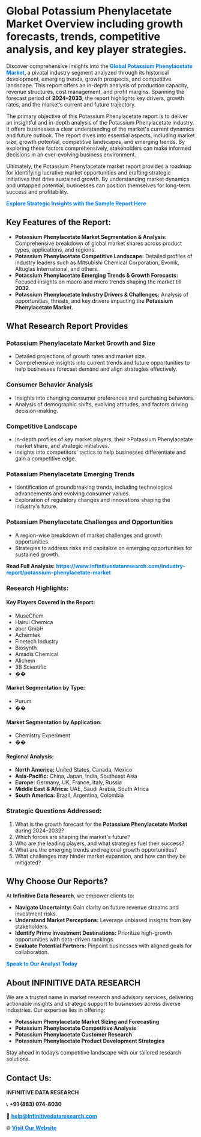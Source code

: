 <h1>Global Potassium Phenylacetate Market Overview including growth forecasts, trends, competitive analysis, and key player strategies.</h1>
<p>
Discover comprehensive insights into the 
<a href="https://www.infinitivedataresearch.com/industry-report/potassium-phenylacetate-market" rel="dofollow" style="color: #007BFF; text-decoration: none;"><strong>Global Potassium Phenylacetate Market</strong></a>, a pivotal industry segment analyzed through its historical development, emerging trends, growth prospects, and competitive landscape. This report offers an in-depth analysis of production capacity, revenue structures, cost management, and profit margins. Spanning the forecast period of <strong>2024–2033</strong>, the report highlights key drivers, growth rates, and the market’s current and future trajectory.
</p>
<p>
The primary objective of this Potassium Phenylacetate report is to deliver an insightful and in-depth analysis of the Potassium Phenylacetate industry. It offers businesses a clear understanding of the market's current dynamics and future outlook. The report dives into essential aspects, including market size, growth potential, competitive landscapes, and emerging trends. By exploring these factors comprehensively, stakeholders can make informed decisions in an ever-evolving business environment.
</p>
<p>
Ultimately, the Potassium Phenylacetate market report provides a roadmap for identifying lucrative market opportunities and crafting strategic initiatives that drive sustained growth. By understanding market dynamics and untapped potential, businesses can position themselves for long-term success and profitability.
</p>
<p>
<a href="https://www.infinitivedataresearch.com/request-sample/reportId=104538" style="color: #007BFF; text-decoration: none;"><strong>Explore Strategic Insights with the Sample Report Here</strong></a>
</p>

<h2>Key Features of the Report:</h2>
<ul>
<li><strong>Potassium Phenylacetate Market Segmentation & Analysis:</strong> Comprehensive breakdown of global market shares across product types, applications, and regions.</li>
<li><strong>Potassium Phenylacetate Competitive Landscape:</strong> Detailed profiles of industry leaders such as Mitsubishi Chemical Corporation, Evonik, Altuglas International, and others.</li>
<li><strong>Potassium Phenylacetate Emerging Trends & Growth Forecasts:</strong> Focused insights on macro and micro trends shaping the market till <strong>2032</strong>.</li>
<li><strong>Potassium Phenylacetate Industry Drivers & Challenges:</strong> Analysis of opportunities, threats, and key drivers impacting the <strong>Potassium Phenylacetate Market</strong>.</li>
</ul>

<h2>What Research Report Provides</h2>
<h3>Potassium Phenylacetate Market Growth and Size</h3>
<ul>
<li>Detailed projections of growth rates and market size.</li>
<li>Comprehensive insights into current trends and future opportunities to help businesses forecast demand and align strategies effectively.</li>
</ul>

<h3>Consumer Behavior Analysis</h3>
<ul>
<li>Insights into changing consumer preferences and purchasing behaviors.</li>
<li>Analysis of demographic shifts, evolving attitudes, and factors driving decision-making.</li>
</ul>

<h3>Competitive Landscape</h3>
<ul>
<li>In-depth profiles of key market players, their >Potassium Phenylacetate market share, and strategic initiatives.</li>
<li>Insights into competitors' tactics to help businesses differentiate and gain a competitive edge.</li>
</ul>

<h3>Potassium Phenylacetate Emerging Trends</h3>
<ul>
<li>Identification of groundbreaking trends, including technological advancements and evolving consumer values.</li>
<li>Exploration of regulatory changes and innovations shaping the industry's future.</li>
</ul>

<h3>Potassium Phenylacetate Challenges and Opportunities</h3>
<ul>
<li>A region-wise breakdown of market challenges and growth opportunities.</li>
<li>Strategies to address risks and capitalize on emerging opportunities for sustained growth.</li>
</ul>
<p><strong>Read Full Analysis:</strong> <a href="https://www.infinitivedataresearch.com/industry-report/potassium-phenylacetate-market" rel="dofollow" style="color: #007BFF; text-decoration: none;"><strong>https://www.infinitivedataresearch.com/industry-report/potassium-phenylacetate-market</strong></a></p>
<h3>Research Highlights:</h3>
<h4>Key Players Covered in the Report:</h4>
<ul><li>MuseChem</li><li>Hairui Chemica</li><li>abcr GmbH</li><li>Achemtek</li><li>Finetech Industry</li><li>Biosynth</li><li>Amadis Chemical</li><li>Alichem</li><li>3B Scientific</li><li>��</li></ul>
<h4>Market Segmentation by Type:</h4>
<ul><li>Purum</li><li>��</li></ul>
<h4>Market Segmentation by Application:</h4>
<ul><li>Chemistry Experiment</li><li>��</li></ul>

<h4>Regional Analysis:</h4>
<ul>
<li><strong>North America:</strong> United States, Canada, Mexico</li>
<li><strong>Asia-Pacific:</strong> China, Japan, India, Southeast Asia</li>
<li><strong>Europe:</strong> Germany, UK, France, Italy, Russia</li>
<li><strong>Middle East & Africa:</strong> UAE, Saudi Arabia, South Africa</li>
<li><strong>South America:</strong> Brazil, Argentina, Colombia</li>
</ul>

<h3>Strategic Questions Addressed:</h3>
<ol>
<li>What is the growth forecast for the <strong>Potassium Phenylacetate Market</strong> during 2024–2032?</li>
<li>Which forces are shaping the market's future?</li>
<li>Who are the leading players, and what strategies fuel their success?</li>
<li>What are the emerging trends and regional growth opportunities?</li>
<li>What challenges may hinder market expansion, and how can they be mitigated?</li>
</ol>

<h2>Why Choose Our Reports?</h2>
<p>At <strong>Infinitive Data Research</strong>, we empower clients to:</p>
<ul>
<li><strong>Navigate Uncertainty:</strong> Gain clarity on future revenue streams and investment risks.</li>
<li><strong>Understand Market Perceptions:</strong> Leverage unbiased insights from key stakeholders.</li>
<li><strong>Identify Prime Investment Destinations:</strong> Prioritize high-growth opportunities with data-driven rankings.</li>
<li><strong>Evaluate Potential Partners:</strong> Pinpoint businesses with aligned goals for collaboration.</li>
</ul>
<p><a href="https://www.infinitivedataresearch.com/industry-report/potassium-phenylacetate-market" rel="dofollow" style="color: #007BFF; text-decoration: none;"><strong>Speak to Our Analyst Today</strong></a></p>

<h2>About INFINITIVE DATA RESEARCH</h2>
<p>We are a trusted name in market research and advisory services, delivering actionable insights and strategic support to businesses across diverse industries. Our expertise lies in offering:</p>
<ul>
<li><strong>Potassium Phenylacetate Market Sizing and Forecasting</strong></li>
<li><strong>Potassium Phenylacetate Competitive Analysis</strong></li>
<li><strong>Potassium Phenylacetate Customer Research</strong></li>
<li><strong>Potassium Phenylacetate Product Development Strategies</strong></li>
</ul>
<p>Stay ahead in today’s competitive landscape with our tailored research solutions.</p>

<h2>Contact Us:</h2>
<p><strong>INFINITIVE DATA RESEARCH</strong></p>
<p>📞 <strong>+91 (883) 074-8030</strong></p>
<p>📧 <strong><a href="mailto:help@infinitivedataresearch.com" style="color: #007BFF;">help@infinitivedataresearch.com</a></strong></p>
<p>🌐 <strong><a href="https://www.infinitivedataresearch.com" rel="dofollow" style="color: #007BFF;">Visit Our Website</a></strong></p>